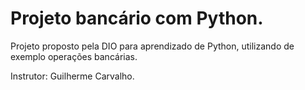 
# Projeto bancário com Python.

Projeto proposto pela DIO para aprendizado de Python, utilizando de exemplo operações bancárias. 

Instrutor: Guilherme Carvalho.
